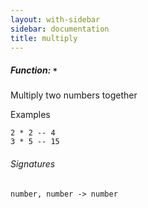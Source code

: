 ```yaml
---
layout: with-sidebar
sidebar: documentation
title: multiply
---
```


##### Function: `*`
Multiply two numbers together

  Examples

    2 * 2 -- 4
    3 * 5 -- 15

###### Signatures
    number, number -> number

